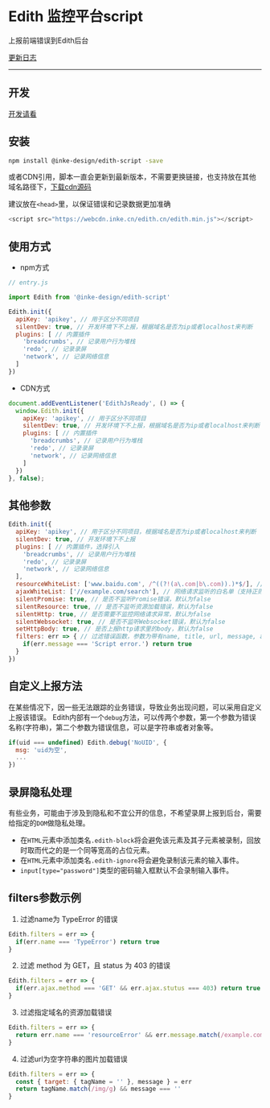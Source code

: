 # Edith 监控平台script

上报前端错误到Edith后台

[更新日志](./CHANGELOG.md)

---

## 开发

[开发请看](./DEVELOPMENT.md)

## 安装

```bash
npm install @inke-design/edith-script -save
```

或者CDN引用，脚本一直会更新到最新版本，不需要更换链接，也支持放在其他域名路径下，[下载cdn源码](https://webcdn.inke.cn/edith.cn/edith.cn.zip)

建议放在`<head>`里，以保证错误和记录数据更加准确

```javascript
<script src="https://webcdn.inke.cn/edith.cn/edith.min.js"></script>
```

## 使用方式

- npm方式

```javascript
// entry.js

import Edith from '@inke-design/edith-script'

Edith.init({
  apiKey: 'apikey', // 用于区分不同项目
  silentDev: true, // 开发环境下不上报，根据域名是否为ip或者localhost来判断
  plugins: [ // 内置插件
    'breadcrumbs', // 记录用户行为堆栈
    'redo', // 记录录屏
    'network', // 记录网络信息
  ]
})
```

- CDN方式

```javascript
document.addEventListener('EdithJsReady', () => {
  window.Edith.init({
    apiKey: 'apikey', // 用于区分不同项目
    silentDev: true, // 开发环境下不上报，根据域名是否为ip或者localhost来判断
    plugins: [ // 内置插件
      'breadcrumbs', // 记录用户行为堆栈
      'redo', // 记录录屏
      'network', // 记录网络信息
    ]
  })
}, false);
```

## 其他参数

```javascript
Edith.init({
  apiKey: 'apikey', // 用于区分不同项目，根据域名是否为ip或者localhost来判断
  silentDev: true, // 开发环境下不上报
  plugins: [ // 内置插件，选择引入
    'breadcrumbs', // 记录用户行为堆栈
    'redo', // 记录录屏
    'network', // 记录网络信息
  ],
  resourceWhiteList: ['www.baidu.com', /^((?!(a\.com|b\.com)).)*$/], // 资源加载监听的白名单（支持正则，字符串会忽略判断协议和query参数）
  ajaxWhiteList: ['//example.com/search'], // 网络请求监听的白名单（支持正则，字符串会忽略判断协议和query参数）
  silentPromise: true, // 是否不监听Promise错误，默认为false
  silentResource: true, // 是否不监听资源加载错误，默认为false
  silentHttp: true, // 是否需要不监控网络请求异常，默认为false
  silentWebsocket: true, // 是否不监听Websocket错误，默认为false
  setHttpBody: true, // 是否上报http请求里的body，默认为false
  filters: err => { // 过滤错误函数，参数为带有name, title, url, message, ajax, target的错误信息字段, 返回值为真值，则不上报错误（自定义上报不拦截）
    if(err.message === 'Script error.') return true
  }
})
```

## 自定义上报方法

在某些情况下，因一些无法跟踪的业务错误，导致业务出现问题，可以采用自定义上报该错误。
Edith内部有一个`debug`方法，可以传两个参数，第一个参数为错误名称(字符串)，第二个参数为错误信息，可以是字符串或者对象等。

  ```javascript
  if(uid === undefined) Edith.debug('NoUID', {
    msg: 'uid为空',
    ...
  })

  ```

## 录屏隐私处理

有些业务，可能由于涉及到隐私和不宜公开的信息，不希望录屏上报到后台，需要给指定的`DOM`做隐私处理。

- 在`HTML`元素中添加类名`.edith-block`将会避免该元素及其子元素被录制，回放时取而代之的是一个同等宽高的占位元素。
- 在`HTML`元素中添加类名`.edith-ignore`将会避免录制该元素的输入事件。
- `input[type="password"]`类型的密码输入框默认不会录制输入事件。

## filters参数示例

1. 过滤name为 TypeError 的错误

  ```javascript
  Edith.filters = err => {
    if(err.name === 'TypeError') return true
  }

  ```

2. 过滤 method 为 GET，且 status 为 403 的错误

  ```javascript
  Edith.filters = err => {
    if(err.ajax.method === 'GET' && err.ajax.stutus === 403) return true
  }
  ```

3. 过滤指定域名的资源加载错误

  ```javascript
  Edith.filters = err => {
    return err.name === 'resourceError' && err.message.match(/example.com/)
  }
  ```

4. 过滤url为空字符串的图片加载错误

  ```javascript
  Edith.filters = err => {
    const { target: { tagName = '' }, message } = err
    return tagName.match(/img/g) && message === ''
  }
  ```
